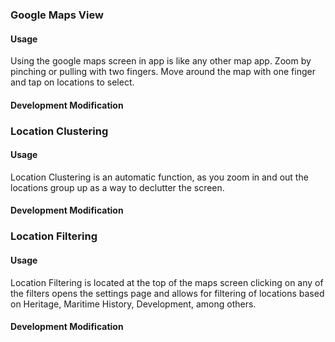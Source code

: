 ### Google Maps View

#### Usage

Using the google maps screen in app is like any other map app. Zoom by pinching
or pulling with two fingers. Move around the map with one finger and tap on
locations to select.

#### Development Modification

### Location Clustering

#### Usage

Location Clustering is an automatic function, as you zoom in and out the
locations group up as a way to declutter the screen.

#### Development Modification

### Location Filtering

#### Usage

Location Filtering is located at the top of the maps screen clicking on any of
the filters opens the settings page and allows for filtering of locations based
on Heritage, Maritime History, Development, among others.

#### Development Modification
